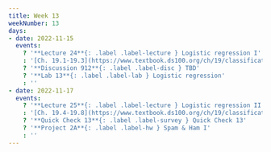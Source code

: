 ```yaml
---
title: Week 13
weekNumber: 13
days:
- date: 2022-11-15
  events:
    ? '**Lecture 24**{: .label .label-lecture } Logistic regression I'
    : '[Ch. 19.1-19.3](https://www.textbook.ds100.org/ch/19/classification_intro.html)'
    ? '**Discussion 912**{: .label .label-disc } TBD' 
    ? '**Lab 13**{: .label .label-lab } Logistic regression'
    : ''
- date: 2022-11-17
  events:
    ? '**Lecture 25**{: .label .label-lecture } Logistic regression II'
    : '[Ch. 19.4-19.8](https://www.textbook.ds100.org/ch/19/classification_log_reg.html)'
    ? '**Quick Check 13**{: .label .label-survey } Quick Check 13'
    ? '**Project 2A**{: .label .label-hw } Spam & Ham I'
    : ''
---
```

